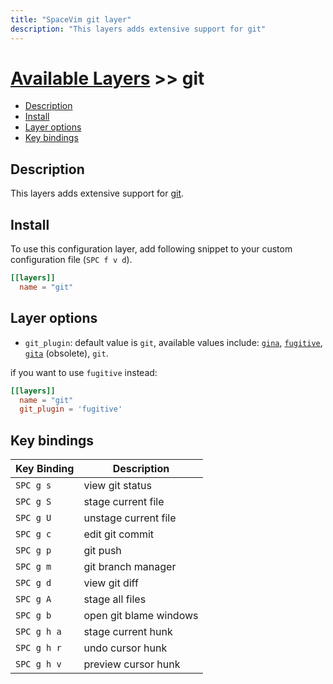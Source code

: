 ```yaml
---
title: "SpaceVim git layer"
description: "This layers adds extensive support for git"
---
```


# [Available Layers](../) >> git

<!-- vim-markdown-toc GFM -->

- [Description](#description)
- [Install](#install)
- [Layer options](#layer-options)
- [Key bindings](#key-bindings)

<!-- vim-markdown-toc -->

## Description

This layers adds extensive support for [git](https://git-scm.com/).

## Install

To use this configuration layer, add following snippet to your custom configuration file (`SPC f v d`).

```toml
[[layers]]
  name = "git"
```

## Layer options

- `git_plugin`: default value is `git`, available values include: [`gina`](https://github.com/lambdalisue/gina.vim), [`fugitive`](https://github.com/tpope/vim-fugitive), [`gita`](https://github.com/lambdalisue/vim-gita) (obsolete), `git`.

if you want to use `fugitive` instead:

```toml
[[layers]]
  name = "git"
  git_plugin = 'fugitive'
```

## Key bindings

| Key Binding | Description            |
| ----------- | ---------------------- |
| `SPC g s`   | view git status        |
| `SPC g S`   | stage current file     |
| `SPC g U`   | unstage current file   |
| `SPC g c`   | edit git commit        |
| `SPC g p`   | git push               |
| `SPC g m`   | git branch manager     |
| `SPC g d`   | view git diff          |
| `SPC g A`   | stage all files        |
| `SPC g b`   | open git blame windows |
| `SPC g h a` | stage current hunk     |
| `SPC g h r` | undo cursor hunk       |
| `SPC g h v` | preview cursor hunk    |
